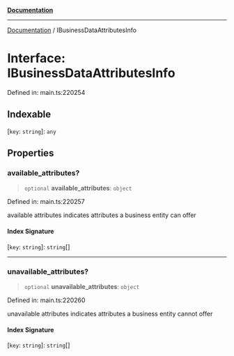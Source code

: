 [**Documentation**](../README.md)

***

[Documentation](../README.md) / IBusinessDataAttributesInfo

# Interface: IBusinessDataAttributesInfo

Defined in: main.ts:220254

## Indexable

\[`key`: `string`\]: `any`

## Properties

### available\_attributes?

> `optional` **available\_attributes**: `object`

Defined in: main.ts:220257

available attributes
indicates attributes a business entity can offer

#### Index Signature

\[`key`: `string`\]: `string`[]

***

### unavailable\_attributes?

> `optional` **unavailable\_attributes**: `object`

Defined in: main.ts:220260

unavailable attributes
indicates attributes a business entity cannot offer

#### Index Signature

\[`key`: `string`\]: `string`[]
